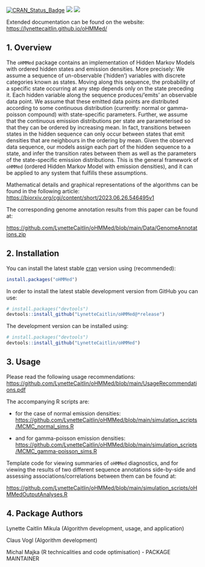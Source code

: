 
<!-- README.md is generated from README.Rmd. Please edit that file -->

[![CRAN_Status_Badge](http://www.r-pkg.org/badges/version/oHMMed)](https://cran.r-project.org/package=oHMMed)
[![](http://cranlogs.r-pkg.org/badges/oHMMed)](http://cran.rstudio.com/web/packages/oHMMed/index.html)
[![](https://cranlogs.r-pkg.org/badges/grand-total/oHMMed)](http://cran.rstudio.com/web/packages/oHMMed/index.html)

Extended documentation can be found on the website:
<https://lynettecaitlin.github.io/oHMMed/>

## 1. Overview

The `oHMMed` package contains an implementation of Hidden Markov Models
with ordered hidden states and emission densities. More precisely: We
assume a sequence of un-observable (’hidden’) variables with discrete
categories known as states. Moving along this sequence, the probability
of a specific state occurring at any step depends only on the state
preceding it. Each hidden variable along the sequence produces/’emits’
an observable data point. We assume that these emitted data points are
distributed according to some continuous distribution (currently: normal
or gamma-poisson compound) with state-specific parameters. Further, we
assume that the continuous emission distributions per state are
parameterised so that they can be ordered by increasing mean. In fact,
transitions between states in the hidden sequence can only occur between
states that emit densities that are neighbours in the ordering by mean.
Given the observed data sequence, our models assign each part of the
hidden sequence to a state, and infer the transition rates between them
as well as the parameters of the state-specific emission distributions.
This is the general framework of `oHMMed` (ordered Hidden Markov Model
with emission densities), and it can be applied to any system that
fulfills these assumptions.

Mathematical details and graphical representations of the algorithms can
be found in the following article:
<https://biorxiv.org/cgi/content/short/2023.06.26.546495v1>

The corresponding genome annotation results from this paper can be found
at:

<https://github.com/LynetteCaitlin/oHMMed/blob/main/Data/GenomeAnnotations.zip>

## 2. Installation

You can install the latest stable
[cran](https://cran.r-project.org/web/packages/oHMMed/index.html)
version using (recommended):

``` r
install.packages("oHMMed")
```

In order to install the latest stable development version from GitHub
you can use:

``` r
# install.packages("devtools")
devtools::install_github("LynetteCaitlin/oHMMed@*release")
```

The development version can be installed using:

``` r
# install.packages("devtools")
devtools::install_github("LynetteCaitlin/oHMMed")
```

## 3. Usage

Please read the following usage recommendations:
<https://github.com/LynetteCaitlin/oHMMed/blob/main/UsageRecommendations.pdf>

The accompanying R scripts are:

- for the case of normal emission densities:
  <https://github.com/LynetteCaitlin/oHMMed/blob/main/simulation_scripts/MCMC_normal_sims.R>

- and for gamma-poisson emission densities:
  <https://github.com/LynetteCaitlin/oHMMed/blob/main/simulation_scripts/MCMC_gamma-poisson_sims.R>

Template code for viewing summaries of `oHMMed` diagnostics, and for
viewing the results of two different sequence annotations side-by-side
and assessing associations/correlations between them can be found at:

<https://github.com/LynetteCaitlin/oHMMed/blob/main/simulation_scripts/oHMMedOutputAnalyses.R>

## 4. Package Authors

Lynette Caitlin Mikula (Algorithm development, usage, and application)

Claus Vogl (Algorithm development)

Michal Majka (R technicalities and code optimisation) - PACKAGE
MAINTAINER
